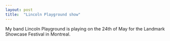 ```yaml
---
layout: post
title:  "Lincoln Playground show"
---
```


My band Lincoln Playground is playing on the 24th of May for the Landmark Showcase Festival in Montreal.
